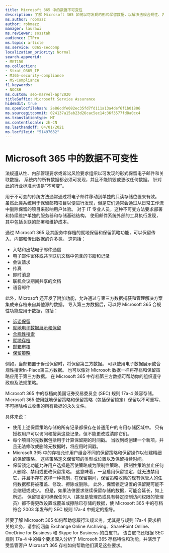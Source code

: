 ```yaml
---
title: Microsoft 365 中的数据不可变性
description: 了解 Microsoft 365 如何以可发现的形式保留数据，以解决法规合规性、内部管理要求和诉讼风险。
ms.author: robmazz
author: robmazz
manager: laurawi
ms.reviewer: sosstah
audience: ITPro
ms.topic: article
ms.service: O365-seccomp
localization_priority: Normal
search.appverid:
- MET150
ms.collection:
- Strat_O365_IP
- M365-security-compliance
- MS-Compliance
f1.keywords:
- NOCSH
ms.custom: seo-marvel-apr2020
titleSuffix: Microsoft Service Assurance
hideEdit: true
ms.openlocfilehash: 2e86cdfe082ec35fd7fd111a13a4def6f1b01806
ms.sourcegitcommit: 024137a15ab23d26cac5ec14c36f3577fd8a0cc4
ms.translationtype: MT
ms.contentlocale: zh-CN
ms.lasthandoff: 04/01/2021
ms.locfileid: "51497632"
---
```

# <a name="data-immutability-in-microsoft-365"></a>Microsoft 365 中的数据不可变性

法规遵从性、内部管理要求或诉讼风险要求组织以可发现的形式保留电子邮件和关联数据。 系统内的所有数据都必须可发现，并且不能销毁或更改任何数据。 针对此的行业标准术语是"不可变"。

用于不可变的传统方法通常通过将电子邮件移动到单独的只读存储位置来有效。 虽然此类系统用于保留邮箱项目以便进行发现，但是它们通常会通过从日常工作流中删除保留的项目来影响用户体验。 对于 IT 专业人员，这种不可变方法要求部署和持续维护单独的服务器和存储基础结构。 使用邮件系统外部的工具执行发现，其中包括关联的部署和维护成本。

通过 Microsoft 365 及其服务中存档的就地保留和保留策略功能，可以保留传入、内部和传出数据的许多类。 这包括：

- 入站和出站电子邮件通信
- 电子邮件窗体或共享联机文档中包含的书籍和记录
- 会议请求
- 传真
- 即时消息
- 联机会议期间共享的文档
- 语音邮件

此外，Microsoft 还开发了附加功能，允许通过与第[](https://support.office.com/article/Archiving-third-party-data-in-Office-365-0ce338d5-3666-4a18-86ab-c6910ff408cc)三方数据捕获和管理解决方案集成来存档来自其他源的数据。 导入第三方数据后，可以将 Microsoft 365 合规性功能应用于数据，包括：

- [诉讼保留](/microsoft-365/compliance/create-a-litigation-hold)
- [就地电子数据展示和保留](/microsoft-365/compliance/manage-legal-investigations)
- [合规性搜索](/microsoft-365/compliance/search-for-content)
- [就地存档](/microsoft-365/compliance/enable-archive-mailboxes)
- [邮箱审核](/microsoft-365/compliance/enable-mailbox-auditing)
- [保留策略](/microsoft-365/compliance/retention-policies)

例如，当邮箱置于诉讼保留时，将保留第三方数据。 可以使用电子数据展示或合规性搜索In-Place第三方数据。 也可以像对 Microsoft 数据一样将存档和保留策略应用于第三方数据。 在 Microsoft 365 中存档第三方数据可帮助你的组织遵守政府及法规策略。

Microsoft 365 中的存档向美国证券交易委员会 (SEC) 规则 17a-4 兼容存储。 Microsoft 365 使用就地保留策略和保留策略（包括保留锁定）保留以不可重写、不可擦除格式收集的所有数据的永久文件。

具体来说：

- 使用上述保留策略存储的所有记录都保存在普通用户的专用存储区域中。 只有授权用户可以访问和搜索这些记录，但不能更改或清除它们。
- 每个项目的元数据包括用于计算保留期的时间戳。 当收到或创建一个新项，并且无法修改或删除元数据时，将应用时间戳。
- Microsoft 365 中的存档允许用户组合不同的保留策略和保留操作以创建精细的保留策略。 这些策略定义保留项的类型或位置以及保留持续时间。
- 保留锁定功能允许用户选择是否使策略成为限制性策略。 限制性策略禁止任何人删除、禁用或更改保留策略。 这意味着，一旦启用保留锁定，就无法禁用它，并且不存在这样一种机制，在保留期间，保留策略收集的现有保管人的任何数据都将被覆盖、修改、擦除或删除。 此外，保留锁定设置的保留期可能不会缩短或减少。 但是，如果法律要求继续保留存储的数据，可能会延长，如上所述。 保留锁定可确保任何人（甚至是管理员或具有特定控制访问权限的管理员）都不得更改设置或覆盖或擦除已存储的数据，使 Microsoft 365 中的存档符合 2003 年发布的 SEC 规则 17a-4 中规定的指导。

若要了解 Microsoft 365 如何帮助您履行法规义务，尤其是与规则 17a-4 要求相关的义务，[](https://www.microsoft.com/microsoft-365/blog/wp-content/uploads/2015/11/Microsoft-EOA-White-Paper.pdf)请参阅涵盖 Exchange Online Archiving、SharePoint Online、OneDrive for Business 和 Skype for Business 的白皮书。 该白皮书还根据 SEC 规则 17a-4 中的每个要求深入分析了 Microsoft 365 存档特性和功能，并演示了受监管客户 Microsoft 365 存档如何帮助他们满足这些要求。
